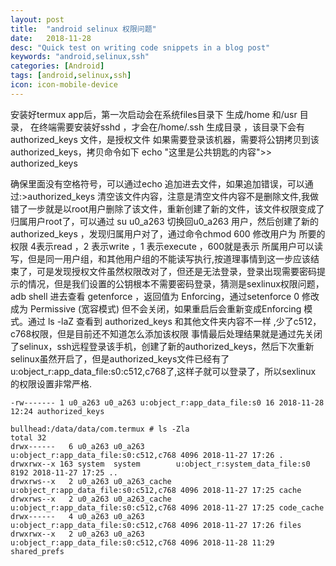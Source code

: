 ```yaml
---
layout: post
title:  "android selinux 权限问题"
date:   2018-11-28
desc: "Quick test on writing code snippets in a blog post"
keywords: "android,selinux,ssh"
categories: [Android]
tags: [android,selinux,ssh]
icon: icon-mobile-device
---
```



安装好termux app后，第一次启动会在系统files目录下 生成/home 和/usr 目录，
在终端需要安装好sshd ，才会在/home/.ssh 生成目录 ，该目录下会有 authorized_keys 文件，是授权文件
如果需要登录该机器，需要将公钥拷贝到该authorized_keys，拷贝命令如下
echo "这里是公共钥匙的内容">> authorized_keys

确保里面没有空格符号，可以通过echo 追加进去文件，如果追加错误，可以通过:>authorized_keys 清空该文件内容，注意是清空文件内容不是删除文件,我做错了一步就是以root用户删除了该文件，重新创建了新的文件，该文件权限变成了归属用户root了，可以通过 su u0_a263 切换回u0_a263 用户，然后创建了新的authorized_keys ，发现归属用户对了，通过命令chmod 600 修改用户为 所要的权限 4表示read ，2 表示write ，1 表示execute ，600就是表示 所属用户可以读写，但是同一用户组，和其他用户组的不能读写执行,按道理事情到这一步应该结束了，可是发现授权文件虽然权限改对了，但还是无法登录，登录出现需要密码提示的情况，但是我们设置的公钥根本不需要密码登录，猜测是sexlinux权限问题，adb shell 进去查看 getenforce ，返回值为 Enforcing，通过setenforce 0 修改成为 Permissive (宽容模式) 但不会关闭，如果重启后会重新变成Enforcing 模式。通过
ls -laZ 查看到 authorized_keys 和其他文件夹内容不一样 ,少了c512，c768权限，但是目前还不知道怎么添加该权限
事情最后处理结果就是通过先关闭了selinux，ssh远程登录该手机，创建了新的authorized_keys，然后下次重新selinux虽然开启了，但是authorized_keys文件已经有了 u:object_r:app_data_file:s0:c512,c768了,这样子就可以登录了，所以sexlinux 的权限设置非常严格.
```
-rw------- 1 u0_a263 u0_a263 u:object_r:app_data_file:s0 16 2018-11-28 12:24 authorized_keys
```

```
bullhead:/data/data/com.termux # ls -Zla
total 32
drwx------   6 u0_a263 u0_a263       u:object_r:app_data_file:s0:c512,c768 4096 2018-11-27 17:26 .
drwxrwx--x 163 system  system        u:object_r:system_data_file:s0        8192 2018-11-27 17:25 ..
drwxrws--x   2 u0_a263 u0_a263_cache u:object_r:app_data_file:s0:c512,c768 4096 2018-11-27 17:25 cache
drwxrws--x   2 u0_a263 u0_a263_cache u:object_r:app_data_file:s0:c512,c768 4096 2018-11-27 17:25 code_cache
drwx------   4 u0_a263 u0_a263       u:object_r:app_data_file:s0:c512,c768 4096 2018-11-27 17:26 files
drwxrwx--x   2 u0_a263 u0_a263       u:object_r:app_data_file:s0:c512,c768 4096 2018-11-28 11:29 shared_prefs
```









